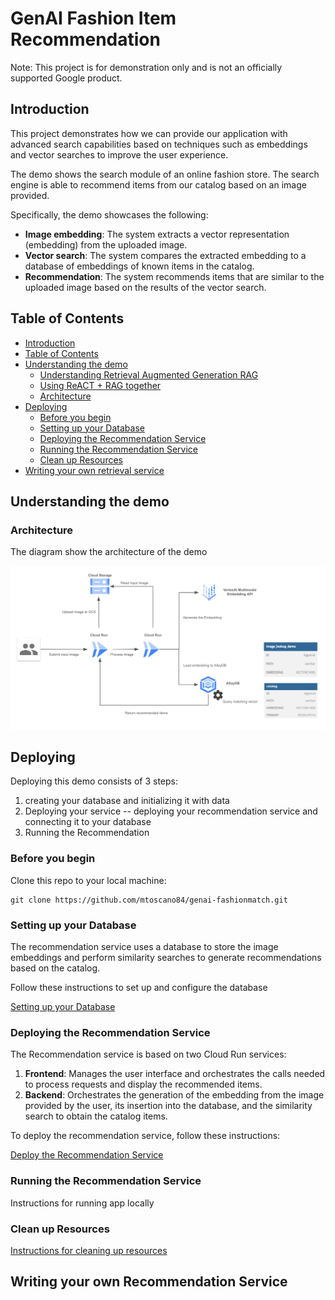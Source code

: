 # GenAI Fashion Item Recommendation

Note: This project is for demonstration only and is not an officially supported Google product.

## Introduction

This project demonstrates how we can provide our application with advanced search capabilities based on techniques such as embeddings and vector searches to improve the user experience.

The demo shows the search module of an online fashion store. The search engine is able to recommend items from our catalog based on an image provided.

Specifically, the demo showcases the following:

- **Image embedding**: The system extracts a vector representation (embedding) from the uploaded image.
- **Vector search**: The system compares the extracted embedding to a database of embeddings of known items in the catalog.
- **Recommendation**: The system recommends items that are similar to the uploaded image based on the results of the vector search.

## Table of Contents
<!-- TOC depthfrom:2 -->

- [Introduction](#introduction)
- [Table of Contents](#table-of-contents)
- [Understanding the demo](#understanding-the-demo)
    - [Understanding Retrieval Augmented Generation RAG](#understanding-retrieval-augmented-generation-rag)
    - [Using ReACT + RAG together](#using-react--rag-together)
    - [Architecture](#architecture)
- [Deploying](#deploying)
    - [Before you begin](#before-you-begin)
    - [Setting up your Database](#setting-up-your-database)
    - [Deploying the Recommendation Service](#deploying-the-recomendation-service)
    - [Running the Recommendation Service](#running-the-recommendation-service)
    - [Clean up Resources](#clean-up-resources)
- [Writing your own retrieval service](#writing-your-own-retrieval-service)

<!-- /TOC -->

## Understanding the demo
### Architecture

The diagram show the architecture of the demo

![Architecture](images/fashion_item_recommendation_app.png)

## Deploying

Deploying this demo consists of 3 steps:

1. creating your database and initializing it with data
2. Deploying your service -- deploying your recommendation service and connecting it to your database
3. Running the Recommendation

### Before you begin
Clone this repo to your local machine:
```
git clone https://github.com/mtoscano84/genai-fashionmatch.git
```

### Setting up your Database
The recommendation service uses a database to store the image embeddings and perform similarity searches to generate recommendations based on the catalog.

Follow these instructions to set up and configure the database

[Setting up your Database](docs/alloydb.md)

### Deploying the Recommendation Service
The Recommendation service is based on two Cloud Run services:

1. **Frontend**: Manages the user interface and orchestrates the calls needed to process requests and display the recommended items.
2. **Backend**: Orchestrates the generation of the embedding from the image provided by the user, its insertion into the database, and the similarity search to obtain the catalog items.

To deploy the recommendation service, follow these instructions:

[Deploy the Recommendation Service](docs/deploy_recommendation_service.md)

### Running the Recommendation Service
Instructions for running app locally

### Clean up Resources
[Instructions for cleaning up resources](./docs/clean_up.md)

## Writing your own Recommendation Service




